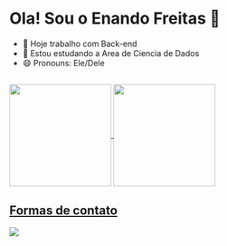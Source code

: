 <h1> Ola! Sou o Enando Freitas 👋 </h1>

- 🔭 Hoje trabalho com Back-end
- 🌱 Estou estudando a Area de Ciencia de Dados
- 😄 Pronouns: Ele/Dele
  
##

<div>
  <a href="https://github.com/Ernan21"</a>
  <img height="180cm" align="center" src="https://github-readme-stats.vercel.app/api?username=Ernan21&show_icons=true&theme=dracula" />
  <img height="180cm" align="center" src="https://github-readme-stats.vercel.app/api/top-langs?username=Ernan21&theme=dracula&layout=compact&langs_count=8&card_width=320" />
</div>

<div>
  <h2>Formas de contato</h2>
  <a href="https://api.whatsapp.com/send?phone=8592477663" target="_blank"><img src="https://img.shields.io/badge/WhatsApp-25D366?style=for-the-badge&logo=whatsapp&logoColor=white"></a>
</div>